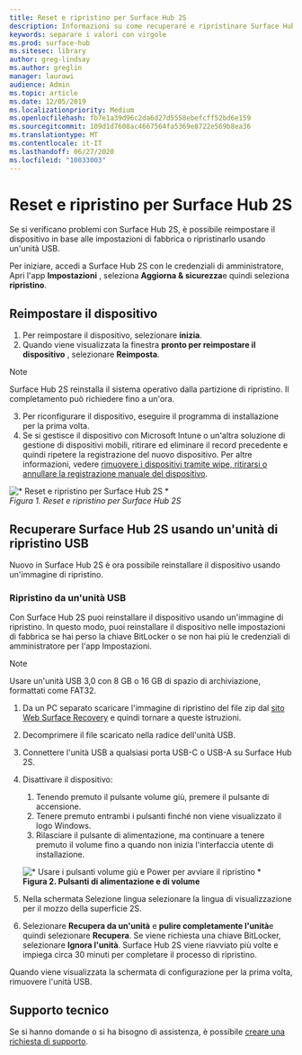 ```yaml
---
title: Reset e ripristino per Surface Hub 2S
description: Informazioni su come recuperare e ripristinare Surface Hub 2S.
keywords: separare i valori con virgole
ms.prod: surface-hub
ms.sitesec: library
author: greg-lindsay
ms.author: greglin
manager: laurawi
audience: Admin
ms.topic: article
ms.date: 12/05/2019
ms.localizationpriority: Medium
ms.openlocfilehash: fb7e1a39d96c2da6d27d5558ebefcff52bd6e159
ms.sourcegitcommit: 109d1d7608ac4667564fa5369e8722e569b8ea36
ms.translationtype: MT
ms.contentlocale: it-IT
ms.lasthandoff: 06/27/2020
ms.locfileid: "10833003"
---
```

# Reset e ripristino per Surface Hub 2S

Se si verificano problemi con Surface Hub 2S, è possibile reimpostare il dispositivo in base alle impostazioni di fabbrica o ripristinarlo usando un'unità USB.

Per iniziare, accedi a Surface Hub 2S con le credenziali di amministratore, Apri l'app **Impostazioni** , seleziona **Aggiorna & sicurezza**e quindi seleziona **ripristino**.

## Reimpostare il dispositivo

1. Per reimpostare il dispositivo, selezionare **inizia**.
2. Quando viene visualizzata la finestra **pronto per reimpostare il dispositivo** , selezionare **Reimposta**. 
  
  >[!NOTE]
  >Surface Hub 2S reinstalla il sistema operativo dalla partizione di ripristino. Il completamento può richiedere fino a un'ora.
  
3. Per riconfigurare il dispositivo, eseguire il programma di installazione per la prima volta.
4. Se si gestisce il dispositivo con Microsoft Intune o un'altra soluzione di gestione di dispositivi mobili, ritirare ed eliminare il record precedente e quindi ripetere la registrazione del nuovo dispositivo. Per altre informazioni, vedere [rimuovere i dispositivi tramite wipe, ritirarsi o annullare la registrazione manuale del dispositivo](https://docs.microsoft.com/intune/devices-wipe).

![* Reset e ripristino per Surface Hub 2S *](images/sh2-reset.png)<br>
*Figura 1. Reset e ripristino per Surface Hub 2S* 

## Recuperare Surface Hub 2S usando un'unità di ripristino USB

Nuovo in Surface Hub 2S è ora possibile reinstallare il dispositivo usando un'immagine di ripristino.

### Ripristino da un'unità USB

Con Surface Hub 2S puoi reinstallare il dispositivo usando un'immagine di ripristino. In questo modo, puoi reinstallare il dispositivo nelle impostazioni di fabbrica se hai perso la chiave BitLocker o se non hai più le credenziali di amministratore per l'app Impostazioni.

>[!NOTE]
>Usare un'unità USB 3,0 con 8 GB o 16 GB di spazio di archiviazione, formattati come FAT32.

1. Da un PC separato scaricare l'immagine di ripristino del file zip dal [sito Web Surface Recovery](https://support.microsoft.com/surfacerecoveryimage?devicetype=surfacehub2s) e quindi tornare a queste istruzioni. 
1. Decomprimere il file scaricato nella radice dell'unità USB.  
1. Connettere l'unità USB a qualsiasi porta USB-C o USB-A su Surface Hub 2S.
1. Disattivare il dispositivo:
   1. Tenendo premuto il pulsante volume giù, premere il pulsante di accensione.
   1. Tenere premuto entrambi i pulsanti finché non viene visualizzato il logo Windows.
   1. Rilasciare il pulsante di alimentazione, ma continuare a tenere premuto il volume fino a quando non inizia l'interfaccia utente di installazione.

    ![* Usare i pulsanti volume giù e Power per avviare il ripristino *](images/sh2-keypad.png) <br>
   **Figura 2. Pulsanti di alimentazione e di volume**

1. Nella schermata Selezione lingua selezionare la lingua di visualizzazione per il mozzo della superficie 2S.
1. Selezionare **Recupera da un'unità** e **pulire completamente l'unità**e quindi selezionare **Recupera**. Se viene richiesta una chiave BitLocker, selezionare **Ignora l'unità**. Surface Hub 2S viene riavviato più volte e impiega circa 30 minuti per completare il processo di ripristino.

Quando viene visualizzata la schermata di configurazione per la prima volta, rimuovere l'unità USB.

## Supporto tecnico

Se si hanno domande o si ha bisogno di assistenza, è possibile [creare una richiesta di supporto](https://support.microsoft.com/supportforbusiness/productselection).
